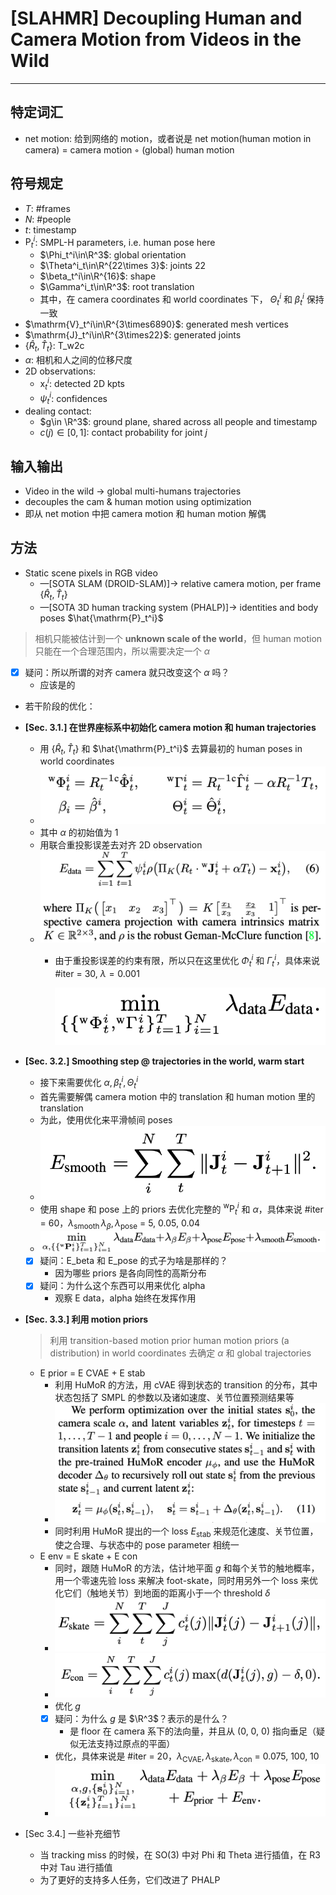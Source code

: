 # [SLAHMR] Decoupling Human and Camera Motion from Videos in the Wild

---

## 特定词汇

- net motion: 给到网络的 motion，或者说是 net motion(human motion in camera) = camera motion ◦ (global) human motion

## 符号规定

- $T$: #frames
- $N$: #people
- $t$: timestamp
- $\mathrm{P}_t^i$: SMPL-H parameters, i.e. human pose here
    - $\Phi_t^i\in\R^3$: global orientation
    - $\Theta^i_t\in\R^{22\times 3}$: joints 22
    - $\beta_t^i\in\R^{16}$: shape
    - $\Gamma^i_t\in\R^3$: root translation
    - 其中，在 camera coordinates 和 world coordinates 下， $\Theta^i_t$ 和 $\beta^i_t$ 保持一致
- $\mathrm{V}_t^i\in\R^{3\times6890}$: generated mesh vertices
- $\mathrm{J}_t^i\in\R^{3\times22}$: generated joints
- $\{\hat{R}_t, \hat{T}_t\}$: T_w2c
- $\alpha$: 相机和人之间的位移尺度
- 2D observations:
    - $\mathrm{x}_t^i$: detected 2D kpts
    - $\psi_t^i$: confidences
- dealing contact:
    - $g\in \R^3$: ground plane, shared across all people and timestamp
    - $c(j)\in[0,1]$: contact probability for joint $j$

## 输入输出

- Video in the wild → global multi-humans trajectories
- decouples the cam & human motion using optimization
- 即从 net motion 中把 camera motion 和 human motion 解偶

## 方法

- Static scene pixels in RGB video
    - —[SOTA SLAM (DROID-SLAM)]→ relative camera motion, per frame $\{\hat{R}_t, \hat{T}_t\}$
    - —[SOTA 3D human tracking system (PHALP)]→ identities and body poses $\hat{\mathrm{P}_t^i}$

> 相机只能被估计到一个 **unknown scale of the world**，但 human motion 只能在一个合理范围内，所以需要决定一个  $\alpha$
>
- [x]  疑问：所以所谓的对齐 camera 就只改变这个 $\alpha$ 吗？
    - 应该是的
- 若干阶段的优化：
- **[Sec. 3.1.] 在世界座标系中初始化 camera motion 和 human trajectories**
    - 用 $\{\hat{R}_t, \hat{T}_t\}$ 和 $\hat{\mathrm{P}_t^i}$ 去算最初的 human poses in world coordinates
    - ![Untitled](assets/Untitled.png)
    - 其中 $\alpha$ 的初始值为 1
    - 用联合重投影误差去对齐 2D observation
    - ![Untitled](assets/Untitled%201.png)
        - 由于重投影误差的约束有限，所以只在这里优化 $\Phi_t^i$ 和 $\Gamma^i_t$，具体来说 #iter = 30, $\lambda = 0.001$

            ![Untitled](assets/Untitled%202.png)

- **[Sec. 3.2.] Smoothing step @ trajectories in the world, warm start**
    - 接下来需要优化 $\alpha,\, \beta_t^i,\, \Theta_t^i$
    - 首先需要解偶 camera motion 中的 translation 和 human motion 里的 translation
    - 为此，使用优化来平滑帧间 poses
    - ![Untitled](assets/Untitled%203.png)
    - 使用 shape 和 pose 上的 priors 去优化完整的 $^\mathrm{w}\mathrm{P}^i_t$ 和 $\alpha$，具体来说 #iter = 60，$\lambda_\text{smooth}\,\lambda_\beta,\,\lambda_\text{pose}$ = 5, 0.05, 0.04
    - ![Untitled](assets/Untitled%204.png)
    - [x]  疑问：E_beta 和 E_pose 的式子为啥是那样的？
        - 因为哪些 priors 是各向同性的高斯分布
    - [x]  疑问：为什么这个东西可以用来优化 alpha
        - 观察 E data，alpha 始终在发挥作用
- **[Sec. 3.3.] 利用 motion priors**

    > 利用 transition-based motion prior human motion priors (a distribution) in world coordinates 去确定 $\alpha$ 和 global trajectories
    >
    - E prior = E CVAE + E stab
        - 利用 HuMoR 的方法，用 cVAE  得到状态的 transition 的分布，其中状态包括了 SMPL 的参数以及诸如速度、关节位置预测结果等
        - ![Untitled](assets/Untitled%205.png)
        - 同时利用 HuMoR 提出的一个 loss $E_\text{stab}$ 来规范化速度、关节位置，使之合理、与状态中的 pose parameter 相统一
    - E env = E skate + E con
        - 同时，跟随 HuMoR 的方法，估计地平面 $g$ 和每个关节的触地概率，用一个零速先验 loss 来解决 foot-skate，同时用另外一个 loss 来优化它们（触地关节）到地面的距离小于一个 threshold $\delta$
        - ![Untitled](assets/Untitled%206.png)
        - ![Untitled](assets/Untitled%207.png)
        - 优化 $g$
        - [x]  疑问：为什么 $g$ 是 $\R^3$？表示的是什么？
            - 是 floor 在 camera 系下的法向量，并且从 (0, 0, 0) 指向垂足（疑似无法支持过原点的平面）
        - 优化，具体来说是 #iter = 20，$\lambda_\text{CVAE}, \lambda_\text{skate},\lambda_\text{con}$ = 0.075, 100, 10
        - ![Untitled](assets/Untitled%208.png)

- [Sec 3.4.] 一些补充细节
    - 当 tracking miss 的时候，在 SO(3) 中对 Phi 和 Theta 进行插值，在 R3 中对 Tau 进行插值
    - 为了更好的支持多人任务，它们改进了 PHALP